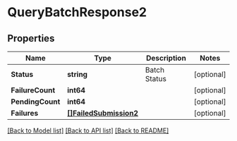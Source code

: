 # QueryBatchResponse2

## Properties

Name | Type | Description | Notes
------------ | ------------- | ------------- | -------------
**Status** | **string** | Batch Status | [optional] 
**FailureCount** | **int64** |  | [optional] 
**PendingCount** | **int64** |  | [optional] 
**Failures** | [**[]FailedSubmission2**](FailedSubmission_2.md) |  | [optional] 

[[Back to Model list]](../README.md#documentation-for-models) [[Back to API list]](../README.md#documentation-for-api-endpoints) [[Back to README]](../README.md)


